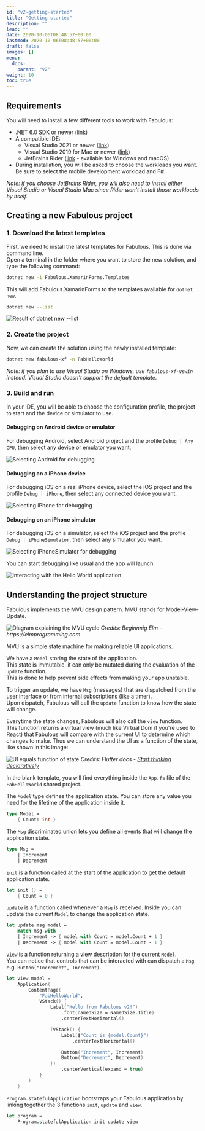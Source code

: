 ```yaml
---
id: "v2-getting-started"
title: "Getting started"
description: ""
lead: ""
date: 2020-10-06T08:48:57+00:00
lastmod: 2020-10-06T08:48:57+00:00
draft: false
images: []
menu:
  docs:
    parent: "v2"
weight: 10
toc: true
---
```


## Requirements

You will need to install a few different tools to work with Fabulous:

- .NET 6.0 SDK or newer ([link](https://dotnet.microsoft.com/))
- A compatible IDE:
  - Visual Studio 2021 or newer ([link](https://visualstudio.microsoft.com/vs/))
  - Visual Studio 2019 for Mac or newer ([link](https://visualstudio.microsoft.com/vs/mac/))
  - JetBrains Rider ([link](https://www.jetbrains.com/rider/) - available for Windows and macOS)  
- During installation, you will be asked to choose the workloads you want. Be sure to select the mobile development workload and F#.

_Note: if you choose JetBrains Rider, you will also need to install either Visual Studio or Visual Studio Mac since Rider won't install those workloads by itself._

## Creating a new Fabulous project

### 1. Download the latest templates

First, we need to install the latest templates for Fabulous. This is done via command line.  
Open a terminal in the folder where you want to store the new solution, and type the following command:

```sh
dotnet new -i Fabulous.XamarinForms.Templates
```

This will add Fabulous.XamarinForms to the templates available for `dotnet new`.

```sh
dotnet new --list
```

![Result of dotnet new --list](dotnet-new-list.png)

### 2. Create the project

Now, we can create the solution using the newly installed template:

```sh
dotnet new fabulous-xf -n FabHelloWorld
```

_Note: if you plan to use Visual Studio on Windows, use `fabulous-xf-vswin` instead. Visual Studio doesn't support the default template._

### 3. Build and run

In your IDE, you will be able to choose the configuration profile, the project to start and the device or simulator to use.

#### Debugging on Android device or emulator

For debugging Android, select Android project and the profile `Debug | Any CPU`, then select any device or emulator you want.

![Selecting Android for debugging](android-debug.png)

#### Debugging on a iPhone device

For debugging iOS on a real iPhone device, select the iOS project and the profile `Debug | iPhone`, then select any connected device you want.

![Selecting iPhone for debugging](iphone-debug.png)

#### Debugging on an iPhone simulator

For debugging iOS on a simulator, select the iOS project and the profile `Debug | iPhoneSimulator`, then select any simulator you want.

![Selecting iPhoneSimulator for debugging](iphone-simulator-debug.png)

You can start debugging like usual and the app will launch.

![Interacting with the Hello World application](hello-world.gif)

## Understanding the project structure

Fabulous implements the MVU design pattern. MVU stands for Model-View-Update.

![Diagram explaining the MVU cycle](MVU.png)
_Credits: Beginnnig Elm - https://elmprogramming.com_

MVU is a simple state machine for making reliable UI applications.

We have a `Model` storing the state of the application.  
This state is immutable, it can only be mutated during the evaluation of the `update` function.  
This is done to help prevent side effects from making your app unstable.

To trigger an update, we have `Msg` (messages) that are dispatched from the user interface or from internal subscriptions (like a timer).  
Upon dispatch, Fabulous will call the `update` function to know how the state will change.

Everytime the state changes, Fabulous will also call the `view` function.  
This function returns a virtual view (much like Virtual Dom if you're used to React) that Fabulous will compare with the current UI to determine which changes to make. Thus we can understand the UI as a function of the state, like shown in this image:

![UI equals function of state](ui-equals-function-of-state.png)
_Credits: Flutter docs - [Start thinking declaratively](https://docs.flutter.dev/development/data-and-backend/state-mgmt/declarative)_

In the blank template, you will find everything inside the `App.fs` file of the `FabHelloWorld` shared project.

The `Model` type defines the application state. You can store any value you need for the lifetime of the application inside it.

```fs
type Model =
    { Count: int }
```

The `Msg` discriminated union lets you define all events that will change the application state.

```fs
type Msg =
    | Increment
    | Decrement
```

`init` is a function called at the start of the application to get the default application state.

```fs
let init () =
    { Count = 0 }
```

`update` is a function called whenever a `Msg` is received. Inside you can update the current `Model` to change the application state.

```fs
let update msg model =
    match msg with
    | Increment -> { model with Count = model.Count + 1 }
    | Decrement -> { model with Count = model.Count - 1 }
```

`view` is a function returning a view description for the current `Model`.  
You can notice that controls that can be interacted with can dispatch a `Msg`, e.g. `Button("Increment", Increment)`.

```fs
let view model =
    Application(
        ContentPage(
            "FabHelloWorld",
            VStack() {
                Label("Hello from Fabulous v2!")
                    .font(namedSize = NamedSize.Title)
                    .centerTextHorizontal()

                (VStack() {
                    Label($"Count is {model.Count}")
                        .centerTextHorizontal()

                    Button("Increment", Increment)
                    Button("Decrement", Decrement)
                })
                    .centerVertical(expand = true)
            }
        )
    )
```

`Program.statefulApplication` bootstraps your Fabulous application by linking together the 3 functions `init`, `update` and `view`.

```fs
let program =
    Program.statefulApplication init update view
```
